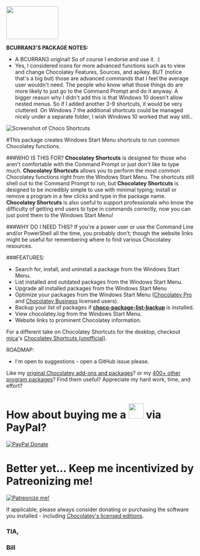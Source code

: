 <img src="https://raw.githubusercontent.com/bcurran3/ChocolateyPackages/master/InstChoco/InstChoco_icon.png" width="139" height="88">

**BCURRAN3'S PACKAGE NOTES:**

* A BCURRAN3 original! So of course I endorse and use it. :)
* Yes, I considered icons for more advanced functions such as to view and change Chocolatey Features, Sources, and apikey. BUT (notice that's a big but) those are advanced commands that I feel the average user wouldn't need. The people who know what those things do are more likely to just go to the Command Prompt and do it anyway. A bigger reason why I didn't add this is that Windows 10 doesn't allow nested menus. So if I added another 3-9 shortcuts, it would be very cluttered. On Windows 7 the additional shortcuts could be managed nicely under a separate folder, I wish Windows 10 worked that way still..

![Screenshot of Choco Shortcuts](https://raw.githubusercontent.com/bcurran3/ChocolateyPackages/master/choco-shortcuts-winconfig/choco-shortcuts-winconfig_screenshot.png)	

#This package creates Windows Start Menu shortcuts to run common Chocolatey functions.

###WHO IS THIS FOR?
 **Chocolatey Shortcuts** is designed for those who aren't comfortable with the Command Prompt or just don't like to type much. **Chocolatey Shortcuts** allows you to perform the most common Chocolatey functions right from the Windows Start Menu. The shortcuts still shell out to the Command Prompt to run, but **Chocolatey Shortcuts** is designed to be incredibly simple to use with minimal typing; install or remove a program in a few clicks and type in the package name. **Chocolatey Shortcuts** is also useful to support professionals who know the difficulty of getting end users to type in commands correctly, now you can just point them to the Windows Start Menu!

###WHY DO I NEED THIS?
If you're a power user or use the Command Line and/or PowerShell all the time, you probably don't; though the website links might be useful for remembering where to find various Chocolatey resources.

###FEATURES:
* Search for, install, and uninstall a package from the Windows Start Menu.
* List installed and outdated packages from the Windows Start Menu.
* Upgrade all installed packages from the Windows Start Menu
* Optimize your packages from the Windows Start Menu ([Chocolatey Pro](https://chocolatey.org/pricing) and [Chocolatey Business](https://chocolatey.org/pricing) licensed users).
* Backup your list of packages if **[choco-package-list-backup](https://chocolatey.org/packages/choco-package-list-backup)** is installed.
* View chocolatey.log from the Windows Start Menu.
* Website links to prominent Chocolatey information.

For a different take on Chocolatey Shortcuts for the desktop, checkout [mica](https://chocolatey.org/profiles/mica)'s [Chocolatey Shortcuts (unofficial)](https://chocolatey.org/packages/ChocoShortcuts).

ROADMAP:
* I'm open to suggestions - open a GitHub issue please.


Like my [original Chocolatey add-ons and packages](https://chocolatey.org/search?q=tag%3Abcurran3)? or my [400+ other program packages](https://chocolatey.org/profiles/bcurran3)? Find them useful? Appreciate my hard work, time, and effort?


<h1>How about buying me a <img src="https://cdn.rawgit.com/bcurran3/ChocolateyPackages/master/mylogos/beer.png" alt="" width="40" height="40"> via PayPal?</h1>

[![PayPal Donate](https://www.paypalobjects.com/webstatic/mktg/logo/AM_SbyPP_mc_vs_dc_ae.jpg)](https://www.paypal.me/bcurran3donations)

<h1>Better yet... Keep me incentivized by Patreonizing me!</h1>

[![Patreonize me!](https://c5.patreon.com/external/logo/downloads_wordmark_white_on_coral.png)](https://www.patreon.com/bcurran3)


If applicable, please always consider donating or purchasing the software you installed - including [Chocolatey's licensed editions](https://chocolatey.org/pricing).

<h3>TIA,</h3>

<h3>Bill</h3>


